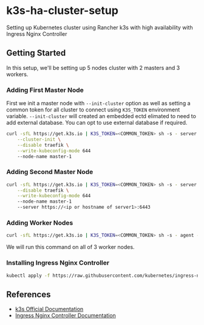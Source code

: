 # k3s-ha-cluster-setup
Setting up Kubernetes cluster using Rancher k3s with high availability with Ingress Nginx Controller

## Getting Started
In this setup, we'll be setting up 5 nodes cluster with 2 masters and 3 workers.

### Adding First Master Node
First we init a master node with `--init-cluster` option as well as setting a common token for all cluster to connect using `K3S_TOKEN` environment variable. `--init-cluster` will created an embedded ectd elimated to need to add external database. You can opt to use external database if required.

```bash
curl -sfL https://get.k3s.io | K3S_TOKEN=<COMMON_TOKEN> sh -s - server \
    --cluster-init \
    --disable traefik \
    --write-kubeconfig-mode 644
    --node-name master-1
```

### Adding Second Master Node

```bash
curl -sfL https://get.k3s.io | K3S_TOKEN=<COMMON_TOKEN> sh -s - server \
    --disable traefik \
    --write-kubeconfig-mode 644
    --node-name master-1
    --server https://<ip or hostname of server1>:6443
```

### Adding Worker Nodes

```bash
curl -sfL https://get.k3s.io | K3S_TOKEN=<COMMON_TOKEN> sh -s - agent --server https://<ip or hostname of server>:6443
```
We will run this command on all of 3 worker nodes.

### Installing Ingress Nginx Controller
```bash
kubectl apply -f https://raw.githubusercontent.com/kubernetes/ingress-nginx/controller-v1.8.2/deploy/static/provider/cloud/deploy.yaml
```
## References
- [k3s Official Documentation](https://docs.k3s.io/)
- [Ingress Nginx Controller Documentation](https://kubernetes.github.io/ingress-nginx/)